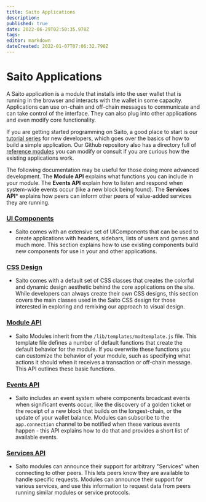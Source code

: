 ```yaml
---
title: Saito Applications
description: 
published: true
date: 2022-06-29T02:50:35.978Z
tags: 
editor: markdown
dateCreated: 2022-01-07T07:06:32.790Z
---
```


# Saito Applications

A Saito application is a module that installs into the user wallet that is running in the browser and interacts with the wallet in some capacity. Applications can use on-chain and off-chain messages to communicate and can take control of the interface. They can also plug into other applications and even modify core functionality.

If you are getting started programming on Saito, a good place to start is our [tutorial series](/tech/tutorials) for new developers, which goes over the basics of how to build a simple application. Our Github repository also has a directory full of [reference modules](https://github.com/SaitoTech/saito-lite-rust/tree/master/mods) you can modify or consult if you are curious how the existing applications work.

The following documentation may be useful for those doing more advanced development. The **Module API** explains what functions you can include in your module. The **Events API** explain how to listen and respond when system-wide events occur (like a new block being found). The **Services API*** explains how peers can inform other peers of value-added services they are running.

### [UI Components](/tech/applications/ui-components)
* Saito comes with an extensive set of UIComponents that can be used to create applications with headers, sidebars, lists of users and games and much more. This section explains how to use existing components build new components for use in your and other applications.

### [CSS Design](/tech/applications/saito-css)
* Saito comes with a default set of CSS classes that creates the colorful and dynamic design aesthetic behind the core applications on the site. While developers can always create their own CSS designs, this section covers the main classes used in the Saito CSS design for those interested in exploring and remixing our approach to visual design.


### [Module API](/tech/applications/module-api)
* Saito Modules inherit from the ```/lib/templates/modtemplate.js``` file. This template file defines a number of default functions that create the default behavior for the module. If you overwrite these functions you can customize the behavior of your module, such as specifying what actions it should when it receives a transaction or off-chain message. This API outlines these basic functions.

### [Events API](/tech/applications/events-api)
* Saito includes an event system where components broadcast events when significant events occur, like the discovery of a golden ticket or the receipt of a new block that builds on the longest-chain, or the update of your wallet balance. Modules can subscribe to the ```app.connection``` channel to be notified when these various events happen - this API explains how to do that and provides a short list of available events.

### [Services API](/tech/applications/services-api)
* Saito modules can announce their support for arbitrary "Services" when connecting to other peers. This lets peers know they are available to handle specific requests. Modules can announce their support for various services, and use this information to request data from peers running similar modules or service protocols. 
